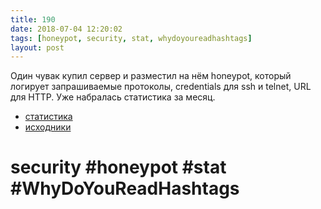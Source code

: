 ```yaml
---
title: 190
date: 2018-07-04 12:20:02
tags: [honeypot, security, stat, whydoyoureadhashtags]
layout: post
---
```


Один чувак купил сервер и разместил на нём honeypot, который логирует запрашиваемые протоколы, credentials для ssh и telnet, URL для HTTP. Уже набралась статистика за месяц.

+ [статистика](https://tail-f.shmakov.net/stats)
+ [исходники](https://github.com/Shmakov/tail-f.shmakov.net)

# security #honeypot #stat #WhyDoYouReadHashtags
